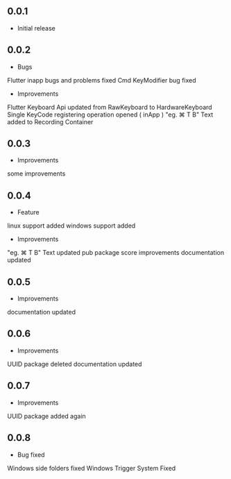 ## 0.0.1

* Initial release

## 0.0.2

* Bugs

Flutter inapp bugs and problems fixed
Cmd KeyModifier bug fixed

* Improvements

Flutter Keyboard Api updated from RawKeyboard to HardwareKeyboard
Single KeyCode registering operation opened ( inApp )
"eg. ⌘ T B" Text added to Recording Container

## 0.0.3

* Improvements

some improvements


## 0.0.4

* Feature

linux support added
windows support added

* Improvements

"eg. ⌘ T B" Text updated
pub package score improvements
documentation updated

## 0.0.5

* Improvements

documentation updated

## 0.0.6

* Improvements

UUID package deleted
documentation updated

## 0.0.7
* Improvements

UUID package added again

## 0.0.8
* Bug fixed

Windows side folders fixed
Windows Trigger System Fixed



